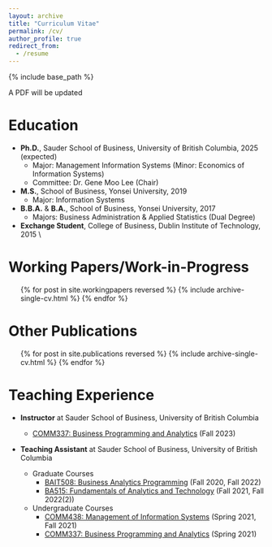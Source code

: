 ```yaml
---
layout: archive
title: "Curriculum Vitae"
permalink: /cv/
author_profile: true
redirect_from:
  - /resume
---
```


{% include base_path %}

A PDF will be updated

Education
======
* **Ph.D.**, Sauder School of Business, University of British Columbia, 2025 (expected)
  * Major: Management Information Systems (Minor: Economics of Information Systems)
  * Committee: Dr. Gene Moo Lee (Chair) 
* **M.S.**, School of Business, Yonsei University, 2019
  * Major: Information Systems 
* **B.B.A.** & **B.A.**, School of Business, Yonsei University, 2017
  * Majors: Business Administration & Applied Statistics (Dual Degree)
* **Exchange Student**, College of Business, Dublin Institute of Technology, 2015
\

Working Papers/Work-in-Progress
======
  <ul>{% for post in site.workingpapers reversed %}
    {% include archive-single-cv.html %}
  {% endfor %}</ul>  

Other Publications
======
  <ul>{% for post in site.publications reversed %}
    {% include archive-single-cv.html %}
  {% endfor %}</ul>  

Teaching Experience
======
* **Instructor** at Sauder School of Business, University of British Columbia
  * [COMM337: Business Programming and Analytics](https://jaecheol-park.github.io/teaching/COMM337) (Fall 2023)

* **Teaching Assistant** at Sauder School of Business, University of British Columbia
  * Graduate Courses
    * [BAIT508: Business Analytics Programming](https://jaecheol-park.github.io/ta/BAIT508) (Fall 2020, Fall 2022)
    * [BA515: Fundamentals of Analytics and Technology](https://jaecheol-park.github.io/ta/BA515) (Fall 2021, Fall 2022(2))
  * Undergraduate Courses
    * [COMM438: Management of Information Systems](https://jaecheol-park.github.io/ta/COMM438) (Spring 2021, Fall 2021)
    * [COMM337: Business Programming and Analytics](https://jaecheol-park.github.io/ta/COMM337) (Spring 2021)
